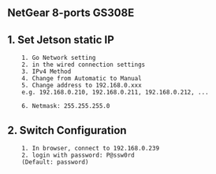 ## NetGear 8-ports GS308E

## 1. Set Jetson static IP

        1. Go Network setting
        2. in the wired connection settings
        3. IPv4 Method
        4. Change from Automatic to Manual
        5. Change address to 192.168.0.xxx
        e.g. 192.168.0.210, 192.168.0.211, 192.168.0.212, ...   

        6. Netmask: 255.255.255.0

## 2. Switch Configuration

        1. In browser, connect to 192.168.0.239
        2. login with password: P@ssw0rd 
        (Default: password)

        

